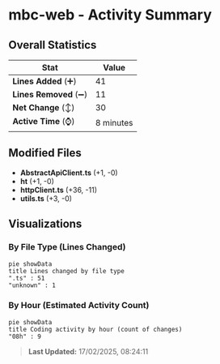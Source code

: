 # mbc-web - Activity Summary 

## Overall Statistics

| Stat                   | Value                                                             |
| ---------------------- | ----------------------------------------------------------------- |
| **Lines Added** (➕)   | 41                                          |
| **Lines Removed** (➖) | 11                                        |
| **Net Change** (↕)    | 30                |
| **Active Time** (⌚)   | 8 minutes |


## Modified Files
- **AbstractApiClient.ts** (+1, -0)
- **ht** (+1, -0)
- **httpClient.ts** (+36, -11)
- **utils.ts** (+3, -0)

## Visualizations

### By File Type (Lines Changed)

```mermaid
pie showData
title Lines changed by file type
".ts" : 51
"unknown" : 1
```

### By Hour (Estimated Activity Count)

```mermaid
pie showData
title Coding activity by hour (count of changes)
"08h" : 9
```


> **Last Updated:** 17/02/2025, 08:24:11